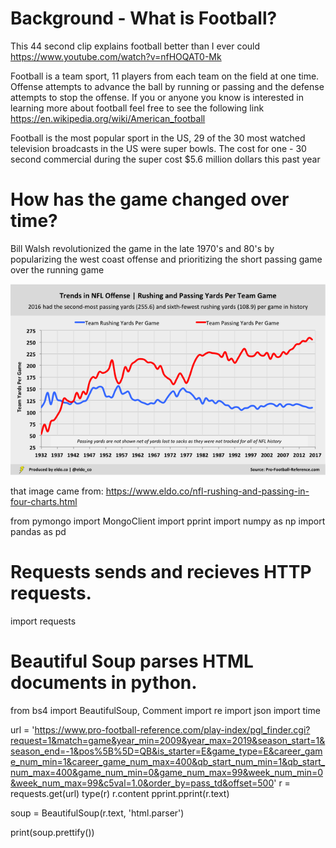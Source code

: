 # Background - What is Football?

This 44 second clip explains football better than I ever could
https://www.youtube.com/watch?v=nfHOQAT0-Mk

Football is a team sport, 11 players from each team on the field at one time.
Offense attempts to advance the ball by running or passing and the defense attempts to stop the offense.
If you or anyone you know is interested in learning more about football feel free to see the following link
https://en.wikipedia.org/wiki/American_football

Football is the most popular sport in the US, 29 of the 30 most watched television broadcasts in the US were super bowls.
The cost for one - 30 second commercial during the super cost $5.6 million dollars this past year

# How has the game changed over time?

Bill Walsh revolutionized the game in the late 1970's and 80's by popularizing the west coast offense 
and prioritizing the short passing game over the running game

![offensive trends](https://github.com/rwlink3z8/pyw2sites/blob/master/images/eldo5-rushing-and-passing-yards-per-team-game_1.png)

that image came from:
https://www.eldo.co/nfl-rushing-and-passing-in-four-charts.html



from pymongo import MongoClient
import pprint
import numpy as np
import pandas as pd

# Requests sends and recieves HTTP requests.
import requests

# Beautiful Soup parses HTML documents in python.
from bs4 import BeautifulSoup, Comment
import re
import json
import time

url = 'https://www.pro-football-reference.com/play-index/pgl_finder.cgi?request=1&match=game&year_min=2009&year_max=2019&season_start=1&season_end=-1&pos%5B%5D=QB&is_starter=E&game_type=E&career_game_num_min=1&career_game_num_max=400&qb_start_num_min=1&qb_start_num_max=400&game_num_min=0&game_num_max=99&week_num_min=0&week_num_max=99&c5val=1.0&order_by=pass_td&offset=500'
r = requests.get(url)
type(r)
r.content
pprint.pprint(r.text)

soup = BeautifulSoup(r.text, 'html.parser')

print(soup.prettify())
